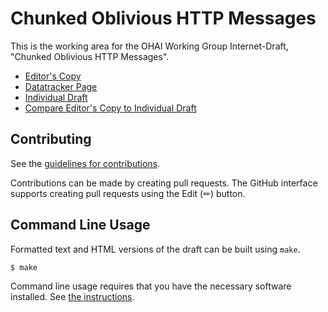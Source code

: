 # Chunked Oblivious HTTP Messages

This is the working area for the OHAI Working Group Internet-Draft, "Chunked Oblivious HTTP Messages".

* [Editor's Copy](https://ietf-wg-ohai.github.io/draft-ohai-chunked-ohttp/#go.draft-ietf-ohai-chunked-ohttp.html)
* [Datatracker Page](https://datatracker.ietf.org/doc/draft-ietf-ohai-chunked-ohttp)
* [Individual Draft](https://datatracker.ietf.org/doc/html/draft-ietf-ohai-chunked-ohttp)
* [Compare Editor's Copy to Individual Draft](https://ietf-wg-ohai.github.io/draft-ohai-chunked-ohttp/#go.draft-ietf-ohai-chunked-ohttp.diff)


## Contributing

See the
[guidelines for contributions](https://github.com/ietf-wg-ohai/draft-ohai-chunked-ohttp/blob/main/CONTRIBUTING.md).

Contributions can be made by creating pull requests.
The GitHub interface supports creating pull requests using the Edit (✏) button.


## Command Line Usage

Formatted text and HTML versions of the draft can be built using `make`.

```sh
$ make
```

Command line usage requires that you have the necessary software installed.  See
[the instructions](https://github.com/martinthomson/i-d-template/blob/main/doc/SETUP.md).

